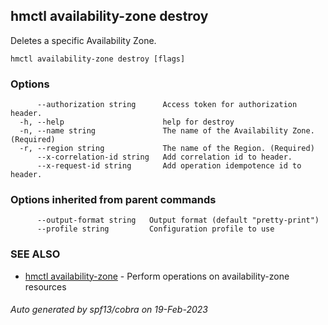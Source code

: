 ## hmctl availability-zone destroy

Deletes a specific Availability Zone.

```
hmctl availability-zone destroy [flags]
```

### Options

```
      --authorization string      Access token for authorization header.
  -h, --help                      help for destroy
  -n, --name string               The name of the Availability Zone. (Required)
  -r, --region string             The name of the Region. (Required)
      --x-correlation-id string   Add correlation id to header.
      --x-request-id string       Add operation idempotence id to header.
```

### Options inherited from parent commands

```
      --output-format string   Output format (default "pretty-print")
      --profile string         Configuration profile to use
```

### SEE ALSO

* [hmctl availability-zone](hmctl_availability-zone.md)	 - Perform operations on availability-zone resources

###### Auto generated by spf13/cobra on 19-Feb-2023
